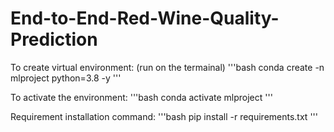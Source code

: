 # End-to-End-Red-Wine-Quality-Prediction

To create virtual environment: (run on the termainal)
'''bash
conda create -n mlproject python=3.8 -y
'''

To activate the environment:
'''bash
conda activate mlproject
'''

Requirement installation command:
'''bash
pip install -r requirements.txt
'''

